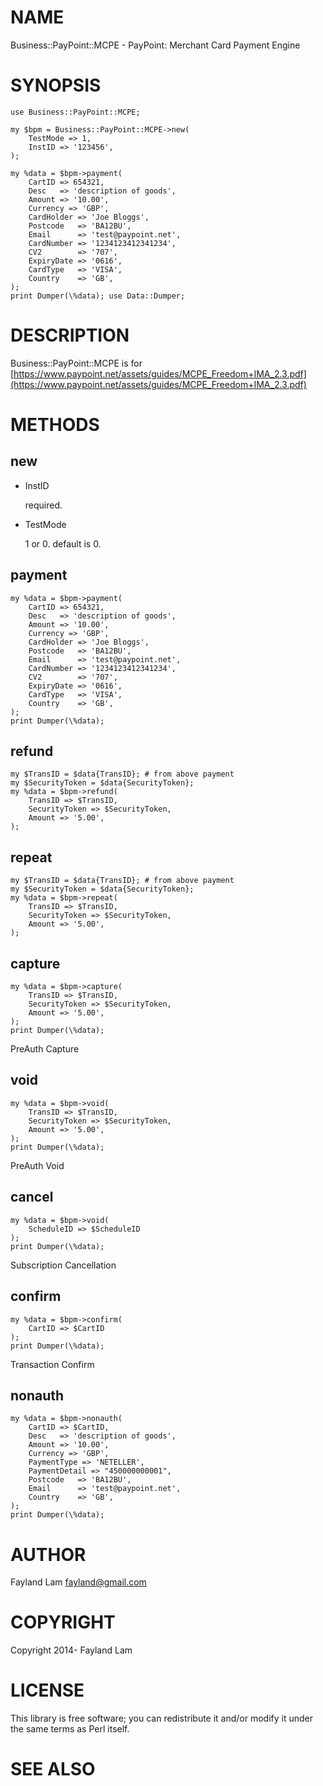 # NAME

Business::PayPoint::MCPE - PayPoint: Merchant Card Payment Engine

# SYNOPSIS

    use Business::PayPoint::MCPE;

    my $bpm = Business::PayPoint::MCPE->new(
        TestMode => 1,
        InstID => '123456',
    );

    my %data = $bpm->payment(
        CartID => 654321,
        Desc   => 'description of goods',
        Amount => '10.00',
        Currency => 'GBP',
        CardHolder => 'Joe Bloggs',
        Postcode   => 'BA12BU',
        Email      => 'test@paypoint.net',
        CardNumber => '1234123412341234',
        CV2        => '707',
        ExpiryDate => '0616',
        CardType   => 'VISA',
        Country    => 'GB',
    );
    print Dumper(\%data); use Data::Dumper;

# DESCRIPTION

Business::PayPoint::MCPE is for [https://www.paypoint.net/assets/guides/MCPE_Freedom+IMA_2.3.pdf](https://www.paypoint.net/assets/guides/MCPE_Freedom+IMA_2.3.pdf)

# METHODS

## new

- InstID

    required.

- TestMode

    1 or 0. default is 0.

## payment

    my %data = $bpm->payment(
        CartID => 654321,
        Desc   => 'description of goods',
        Amount => '10.00',
        Currency => 'GBP',
        CardHolder => 'Joe Bloggs',
        Postcode   => 'BA12BU',
        Email      => 'test@paypoint.net',
        CardNumber => '1234123412341234',
        CV2        => '707',
        ExpiryDate => '0616',
        CardType   => 'VISA',
        Country    => 'GB',
    );
    print Dumper(\%data);

## refund

    my $TransID = $data{TransID}; # from above payment
    my $SecurityToken = $data{SecurityToken};
    my %data = $bpm->refund(
        TransID => $TransID,
        SecurityToken => $SecurityToken,
        Amount => '5.00',
    );

## repeat

    my $TransID = $data{TransID}; # from above payment
    my $SecurityToken = $data{SecurityToken};
    my %data = $bpm->repeat(
        TransID => $TransID,
        SecurityToken => $SecurityToken,
        Amount => '5.00',
    );

## capture

    my %data = $bpm->capture(
        TransID => $TransID,
        SecurityToken => $SecurityToken,
        Amount => '5.00',
    );
    print Dumper(\%data);

PreAuth Capture

## void

    my %data = $bpm->void(
        TransID => $TransID,
        SecurityToken => $SecurityToken,
        Amount => '5.00',
    );
    print Dumper(\%data);

PreAuth Void

## cancel

    my %data = $bpm->void(
        ScheduleID => $ScheduleID
    );
    print Dumper(\%data);

Subscription Cancellation

## confirm

    my %data = $bpm->confirm(
        CartID => $CartID
    );
    print Dumper(\%data);

Transaction Confirm

## nonauth

    my %data = $bpm->nonauth(
        CartID => $CartID,
        Desc   => 'description of goods',
        Amount => '10.00',
        Currency => 'GBP',
        PaymentType => 'NETELLER',
        PaymentDetail => "450000000001",
        Postcode   => 'BA12BU',
        Email      => 'test@paypoint.net',
        Country    => 'GB',
    );
    print Dumper(\%data);

# AUTHOR

Fayland Lam <fayland@gmail.com>

# COPYRIGHT

Copyright 2014- Fayland Lam

# LICENSE

This library is free software; you can redistribute it and/or modify
it under the same terms as Perl itself.

# SEE ALSO
